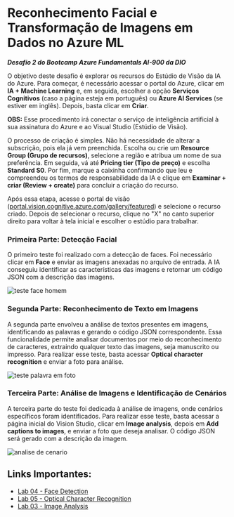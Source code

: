 # Reconhecimento Facial e Transformação de Imagens em Dados no Azure ML

***Desafio 2 do Bootcamp Azure Fundamentals AI-900 da DIO***

O objetivo deste desafio é explorar os recursos do Estúdio de Visão da IA do Azure. Para começar, é necessário acessar o portal do Azure, clicar em **IA + Machine Learning** e, em seguida, escolher a opção **Serviços Cognitivos** (caso a página esteja em português) ou **Azure AI Services** (se estiver em inglês). Depois, basta clicar em **Criar**.

**OBS:** Esse procedimento irá conectar o serviço de inteligência artificial à sua assinatura do Azure e ao Visual Studio (Estúdio de Visão).

O processo de criação é simples. Não há necessidade de alterar a subscrição, pois ela já vem preenchida. Escolha ou crie um **Resource Group (Grupo de recursos)**, selecione a região e atribua um nome de sua preferência. Em seguida, vá até **Pricing tier (Tipo de preço)** e escolha **Standard S0**. Por fim, marque a caixinha confirmando que leu e compreendeu os termos de responsabilidade da IA e clique em **Examinar + criar (Review + create)** para concluir a criação do recurso.

Após essa etapa, acesse o portal de visão ([portal.vision.cognitive.azure.com/gallery/featured](url)) e selecione o recurso criado. Depois de selecionar o recurso, clique no "X" no canto superior direito para voltar à tela inicial e escolher o estúdio para trabalhar.

### Primeira Parte: Detecção Facial

O primeiro teste foi realizado com a detecção de faces. Foi necessário clicar em **Face** e enviar as imagens anexadas no arquivo de entrada. A IA conseguiu identificar as características das imagens e retornar um código JSON com a descrição das imagens.

![teste face homem](https://example.com/face-image.jpg)

### Segunda Parte: Reconhecimento de Texto em Imagens

A segunda parte envolveu a análise de textos presentes em imagens, identificando as palavras e gerando o código JSON correspondente. Essa funcionalidade permite analisar documentos por meio do reconhecimento de caracteres, extraindo qualquer texto das imagens, seja manuscrito ou impresso. Para realizar esse teste, basta acessar **Optical character recognition** e enviar a foto para análise.

![teste palavra em foto](https://example.com/ocr-image.jpg)

### Terceira Parte: Análise de Imagens e Identificação de Cenários

A terceira parte do teste foi dedicada à análise de imagens, onde cenários específicos foram identificados. Para realizar esse teste, basta acessar a página inicial do Vision Studio, clicar em **Image analysis**, depois em **Add captions to images**, e enviar a foto que deseja analisar. O código JSON será gerado com a descrição da imagem.

![analise de cenario](https://example.com/image-analysis.jpg)

## Links Importantes:

- [Lab 04 - Face Detection](https://microsoftlearning.github.io/mslearn-ai-fundamentals/Instructions/Labs/04-face.html)
- [Lab 05 - Optical Character Recognition](https://microsoftlearning.github.io/mslearn-ai-fundamentals/Instructions/Labs/05-ocr.html)
- [Lab 03 - Image Analysis](https://microsoftlearning.github.io/mslearn-ai-fundamentals/Instructions/Labs/03-image-analysis.html)
